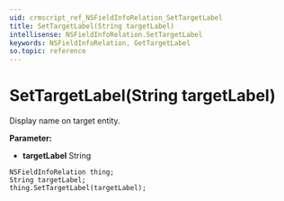 ```yaml
---
uid: crmscript_ref_NSFieldInfoRelation_SetTargetLabel
title: SetTargetLabel(String targetLabel)
intellisense: NSFieldInfoRelation.SetTargetLabel
keywords: NSFieldInfoRelation, GetTargetLabel
so.topic: reference
---
```


# SetTargetLabel(String targetLabel)

Display name on target entity.

**Parameter:** 
* **targetLabel** String

```crmscript
NSFieldInfoRelation thing;
String targetLabel;
thing.SetTargetLabel(targetLabel);
```

